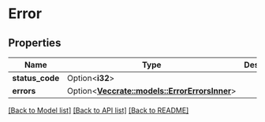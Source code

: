 # Error

## Properties

Name | Type | Description | Notes
------------ | ------------- | ------------- | -------------
**status_code** | Option<**i32**> |  | [optional]
**errors** | Option<[**Vec<crate::models::ErrorErrorsInner>**](error_errors_inner.md)> |  | [optional]

[[Back to Model list]](../README.md#documentation-for-models) [[Back to API list]](../README.md#documentation-for-api-endpoints) [[Back to README]](../README.md)


